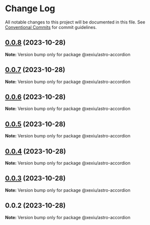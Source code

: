 # Change Log

All notable changes to this project will be documented in this file.
See [Conventional Commits](https://conventionalcommits.org) for commit guidelines.

## [0.0.8](https://github.com/xexiu/astro-components/compare/@xexiu/astro-accordion@0.0.7...@xexiu/astro-accordion@0.0.8) (2023-10-28)

**Note:** Version bump only for package @xexiu/astro-accordion





## [0.0.7](https://github.com/xexiu/astro-components/compare/@xexiu/astro-accordion@0.0.6...@xexiu/astro-accordion@0.0.7) (2023-10-28)

**Note:** Version bump only for package @xexiu/astro-accordion





## [0.0.6](https://github.com/xexiu/astro-components/compare/@xexiu/astro-accordion@0.0.5...@xexiu/astro-accordion@0.0.6) (2023-10-28)

**Note:** Version bump only for package @xexiu/astro-accordion





## [0.0.5](https://github.com/xexiu/astro-components/compare/@xexiu/astro-accordion@0.0.4...@xexiu/astro-accordion@0.0.5) (2023-10-28)

**Note:** Version bump only for package @xexiu/astro-accordion





## [0.0.4](https://github.com/xexiu/astro-components/compare/@xexiu/astro-accordion@0.0.3...@xexiu/astro-accordion@0.0.4) (2023-10-28)

**Note:** Version bump only for package @xexiu/astro-accordion





## [0.0.3](https://github.com/xexiu/astro-components/compare/@xexiu/astro-accordion@0.0.2...@xexiu/astro-accordion@0.0.3) (2023-10-28)

**Note:** Version bump only for package @xexiu/astro-accordion





## 0.0.2 (2023-10-28)

**Note:** Version bump only for package @xexiu/astro-accordion
